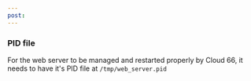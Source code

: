 ```yaml
---
post: 
---
```


### PID file

For the web server to be managed and restarted properly by Cloud 66, it needs to have it's PID file at `/tmp/web_server.pid`


